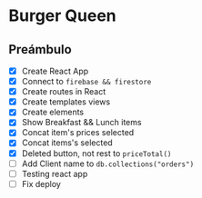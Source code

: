 # Burger Queen

## Preámbulo

- [x] Create React App
- [x] Connect to `firebase && firestore`
- [x] Create routes in React
- [x] Create templates views
- [x] Create elements 
- [x] Show Breakfast && Lunch items
- [x] Concat item's prices selected
- [x] Concat items's selected
- [x] Deleted button, not rest to `priceTotal()`
- [ ] Add Client name to `db.collections("orders")`
- [ ] Testing react app
- [ ] Fix deploy